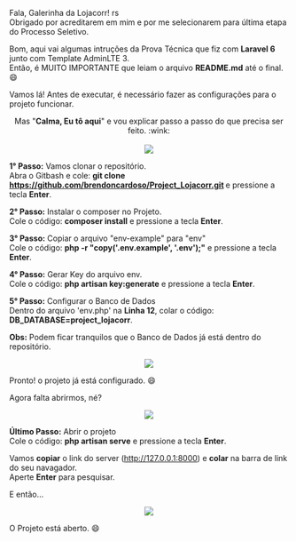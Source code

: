 Fala, Galerinha da Lojacorr! rs <br>
Obrigado por acreditarem em mim e por me selecionarem para última etapa do Processo Seletivo. 

Bom, aqui vai algumas intruções da Prova Técnica que fiz com <strong>Laravel 6</strong> junto com Template AdminLTE 3. <br>
Então, é MUITO IMPORTANTE que leiam o arquivo <strong>README.md</strong> até o final. :smile: 

Vamos lá! Antes de executar, é necessário fazer as configurações para o projeto funcionar. <br>

<p align="center">
   Mas "<strong>Calma, Eu tô aqui</strong>" e vou explicar passo a passo do que precisa ser feito. :wink: <br><br>
  <img src="https://i.pinimg.com/originals/b0/37/df/b037df079ca328b196300f3a24816e9c.gif" />
</p>

<strong>1° Passo:</strong> Vamos clonar o repositório. <br>
Abra o Gitbash e cole: <strong> git clone https://github.com/brendoncardoso/Project_Lojacorr.git </strong> e pressione a tecla <strong>Enter</strong>. 

<strong>2° Passo:</strong> Instalar o composer no Projeto. <br>
Cole o código: <strong>composer install</strong> e pressione a tecla <strong>Enter</strong>. 

<strong>3° Passo:</strong> Copiar o arquivo "env-example" para "env" <br>
Cole o código: <strong>php -r "copy('.env.example', '.env');"</strong> e pressione a tecla <strong>Enter</strong>.

<strong>4° Passo:</strong> Gerar Key do arquivo env. <br>
Cole o código: <strong>php artisan key:generate</strong> e pressione a tecla <strong>Enter</strong>.

<strong>5° Passo:</strong> Configurar o Banco de Dados <br>
Dentro do arquivo 'env.php' na <strong>Linha 12</strong>, colar o código: <strong>DB_DATABASE=project_lojacorr</strong>.

<strong>Obs:</strong> Podem ficar tranquilos que o Banco de Dados já está dentro do repositório.

<p align="center">
  <img src="https://i.pinimg.com/originals/b4/d0/bc/b4d0bc7a0a9a9d6f34274e7be5eabfe1.gif" />
</p>

Pronto! o projeto já está configurado. :smile:

Agora falta abrirmos, né?

<p align="center">
  <img src="https://pa1.narvii.com/6680/822a7ac31feb355f53fef434ef90f9fb0bb19a08_hq.gif" />
</p>

<strong>Último Passo:</strong> Abrir o projeto <br>
Cole o código: <strong>php artisan serve</strong> e pressione a tecla <strong>Enter</strong>. <br>

Vamos <strong>copiar</strong> o link do server (http://127.0.0.1:8000) e <strong>colar</strong> na barra de link do seu navagador. <br>
Aperte <strong>Enter</strong> para pesquisar. <br>

E então...

<p align="center">
  <img src="https://media.giphy.com/media/JqDeI2yjpSRgdh35oe/giphy.gif" />
</p>

O Projeto está aberto. :smile: 

